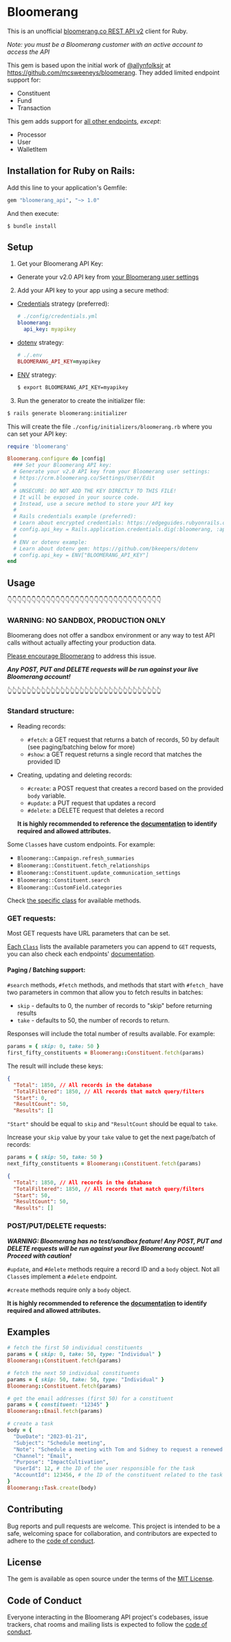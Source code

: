# Bloomerang

This is an unofficial [bloomerang.co REST API v2](https://bloomerang.co/product/integrations-data-management/api/rest-api/) client for Ruby.


_Note: you must be a Bloomerang customer with an active account to access the API_

This gem is based upon the initial work of [@allynfolksjr](https://github.com/allynfolksjr) at https://github.com/mcsweeneys/bloomerang. They added limited endpoint support for:

  * Constituent
  * Fund
  * Transaction

This gem adds support for [all other endpoints](https://github.com/chiperific/bloomerang_api/tree/main/lib/bloomerang), _except_:

  * Processor
  * User
  * WalletItem


## Installation for Ruby on Rails:

Add this line to your application's Gemfile:

```ruby
gem "bloomerang_api", "~> 1.0"
```

And then execute:

`$ bundle install`

## Setup

1. Get your Bloomerang API Key:

  - Generate your v2.0 API key from [your Bloomerang user settings](https://crm.bloomerang.co/Settings/User/Edit)

2. Add your API key to your app using a secure method:

  - [Credentials](https://edgeguides.rubyonrails.org/security.html#custom-credentials) strategy (preferred):

      ```yaml
      # ./config/credentials.yml
      bloomerang:
        api_key: myapikey
      ```

  - [dotenv](https://github.com/bkeepers/dotenv) strategy:

      ```ruby
      # ./.env
      BLOOMERANG_API_KEY=myapikey
      ```

  - [ENV](https://blog.devgenius.io/what-are-environment-variables-in-rails-6f7e97a0b164) strategy:

      ```bash
      $ export BLOOMERANG_API_KEY=myapikey
      ```

3. Run the generator to create the initializer file:

```bash
$ rails generate bloomerang:initializer
```

This will create the file `./config/initializers/bloomerang.rb` where you can set your API key:

```ruby
require 'bloomerang'

Bloomerang.configure do |config|
  ### Set your Bloomerang API key:
  # Generate your v2.0 API key from your Bloomerang user settings:
  # https://crm.bloomerang.co/Settings/User/Edit
  #
  # UNSECURE: DO NOT ADD THE KEY DIRECTLY TO THIS FILE!
  # It will be exposed in your source code.
  # Instead, use a secure method to store your API key
  #
  # Rails credentials example (preferred):
  # Learn about encrypted credentials: https://edgeguides.rubyonrails.org/security.html#custom-credentials
  # config.api_key = Rails.application.credentials.dig(:bloomerang, :api_key)
  #
  # ENV or dotenv example:
  # Learn about dotenv gem: https://github.com/bkeepers/dotenv
  # config.api_key = ENV["BLOOMERANG_API_KEY"]
end
```

## Usage

:point_down::point_down::point_down::point_down::point_down::point_down::point_down::point_down::point_down::point_down::point_down::point_down::point_down::point_down::point_down::point_down::point_down::point_down::point_down::point_down::point_down::point_down::point_down::point_down::point_down::point_down::point_down::point_down::point_down::point_down::point_down::point_down:

### WARNING: NO SANDBOX, PRODUCTION ONLY

Bloomerang does not offer a sandbox environment or any way to test API calls without actually affecting your production data.

[Please encourage Bloomerang](https://crm.bloomerang.co/Home/FeaturesPortal) to address this issue.

***Any POST, PUT and DELETE requests will be run against your live Bloomerang account!***

:point_up_2::point_up_2::point_up_2::point_up_2::point_up_2::point_up_2::point_up_2::point_up_2::point_up_2::point_up_2::point_up_2::point_up_2::point_up_2::point_up_2::point_up_2::point_up_2::point_up_2::point_up_2::point_up_2::point_up_2::point_up_2::point_up_2::point_up_2::point_up_2::point_up_2::point_up_2::point_up_2::point_up_2::point_up_2::point_up_2::point_up_2::point_up_2:

### Standard structure:

- Reading records:
  - `#fetch`: a GET request that returns a batch of records, 50 by default (see paging/batching below for more)
  - `#show`: a GET request returns a single record that matches the provided ID

- Creating, updating and deleting records:
  - `#create`: a POST request that creates a record based on the provided `body` variable.
  - `#update`: a PUT request that updates a record
  - `#delete`: a DELETE request that deletes a record

  __It is highly recommended to reference the [documentation](https://bloomerang.co/product/integrations-data-management/api/rest-api) to identify required and allowed attributes.__

Some `Class`es have custom endpoints. For example:

- `Bloomerang::Campaign.refresh_summaries`
- `Bloomerang::Constituent.fetch_relationships`
- `Bloomerang::Constituent.update_communication_settings`
- `Bloomerang::Constituent.search`
- `Bloomerang::CustomField.categories`

Check [the specific class](https://github.com/chiperific/bloomerang_api/tree/main/lib/bloomerang) for available methods.

### GET requests:
Most GET requests have URL parameters that can be set.

[Each `Class`](https://github.com/chiperific/bloomerang_api/tree/main/lib/bloomerang) lists the available parameters you can append to `GET` requests, you can also check each endpoints' [documentation](https://bloomerang.co/product/integrations-data-management/api/rest-api).

#### Paging / Batching support:

`#search` methods, `#fetch` methods, and methods that start with `#fetch_` have two parameters in common that allow you to fetch results in batches:

- `skip` - defaults to 0, the number of records to "skip" before returning results
- `take` - defaults to 50, the number of records to return.

Responses will include the total number of results available. For example:

```ruby
params = { skip: 0, take: 50 }
first_fifty_constituents = Bloomerang::Constituent.fetch(params)
```

The result will include these keys:

```json
{
  "Total": 1850, // All records in the database
  "TotalFiltered": 1850, // All records that match query/filters
  "Start": 0,
  "ResultCount": 50,
  "Results": []
```

`"Start"` should be equal to `skip` and `"ResultCount` should be equal to `take`.

Increase your `skip` value by your `take` value to get the next page/batch of records:

```ruby
params = { skip: 50, take: 50 }
next_fifty_constituents = Bloomerang::Constituent.fetch(params)
```

```json
{
  "Total": 1850, // All records in the database
  "TotalFiltered": 1850, // All records that match query/filters
  "Start": 50,
  "ResultCount": 50,
  "Results": []
```

### POST/PUT/DELETE requests:

***WARNING: Bloomerang has no test/sandbox feature! Any POST, PUT and DELETE requests will be run against your live Bloomerang account! Proceed with caution!***


`#update`, and `#delete` methods require a record ID and a `body` object. Not all `Class`es implement a `#delete` endpoint.

`#create` methods require only a `body` object.

__It is highly recommended to reference the [documentation](https://bloomerang.co/product/integrations-data-management/api/rest-api) to identify required and allowed attributes.__

## Examples

```ruby
# fetch the first 50 individual constituents
params = { skip: 0, take: 50, type: "Individual" }
Bloomerang::Constituent.fetch(params)

# fetch the next 50 individual constituents
params = { skip: 50, take: 50, type: "Individual" }
Bloomerang::Constituent.fetch(params)

# get the email addresses (first 50) for a constituent
params = { constituent: "12345" }
Bloomerang::Email.fetch(params)

# create a task
body = {
  "DueDate": "2023-01-21",
  "Subject": "Schedule meeting",
  "Note": "Schedule a meeting with Tom and Sidney to request a renewed family foundation gift",
  "Channel": "Email",
  "Purpose": "ImpactCultivation",
  "UserId": 12, # the ID of the user responsible for the task
  "AccountId": 123456, # the ID of the constituent related to the task
}
Bloomerang::Task.create(body)
```

## Contributing

Bug reports and pull requests are welcome. This project is intended to be a safe, welcoming space for collaboration, and contributors are expected to adhere to the [code of conduct](https://github.com/chiperific/bloomerang_api/blob/main/CODE_OF_CONDUCT.md).

## License

The gem is available as open source under the terms of the [MIT License](https://opensource.org/licenses/MIT).

## Code of Conduct

Everyone interacting in the Bloomerang API project's codebases, issue trackers, chat rooms and mailing lists is expected to follow the [code of conduct](https://github.com/chiperific/bloomerang_api/blob/main/CODE_OF_CONDUCT.md).
